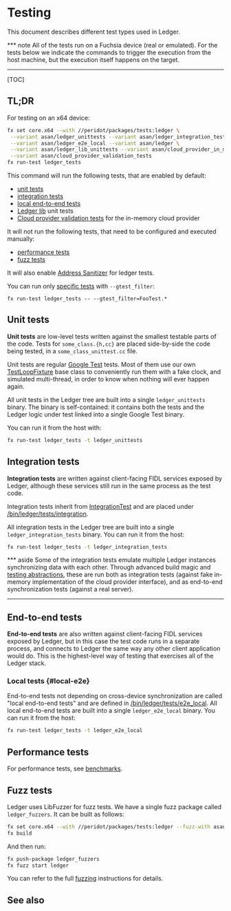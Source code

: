 # Testing

This document describes different test types used in Ledger.

*** note
All of the tests run on a Fuchsia device (real or emulated). For the tests below
we indicate the commands to trigger the execution from the host machine, but the
execution itself happens on the target.
***

[TOC]

## TL;DR

For testing on an x64 device:
```sh
fx set core.x64 --with //peridot/packages/tests:ledger \
 --variant asan/ledger_unittests --variant asan/ledger_integration_tests \
 --variant asan/ledger_e2e_local --variant asan/ledger \
 --variant asan/ledger_lib_unittests --variant asan/cloud_provider_in_memory \
 --variant asan/cloud_provider_validation_tests
fx run-test ledger_tests
```

This command will run the following tests, that are enabled by default:

* [unit tests](#unit-tests)
* [integration tests](#integration-tests)
* [local end-to-end tests](#local-e2e)
* [Ledger lib] unit tests
* [Cloud provider validation tests] for the in-memory cloud provider

It will not run the following tests, that need to be configured and executed
manually:

* [performance tests][benchmarks]
* [fuzz tests](#fuzz-tests)

It will also enable [Address Sanitizer] for ledger tests.

You can run only [specific tests][gtest_filter] with `--gtest_filter`:
```
fx run-test ledger_tests -- --gtest_filter=FooTest.*
```

## Unit tests

**Unit tests** are low-level tests written against the smallest testable parts
of the code. Tests for `some_class.{h,cc}` are placed side-by-side the code
being tested, in a `some_class_unittest.cc` file.

Unit tests are regular [Google Test] tests. Most of them use our own
[TestLoopFixture] base class to conveniently run them with a fake clock, and
simulated multi-thread, in order to know when nothing will ever happen again.

All unit tests in the Ledger tree are built into a single `ledger_unittests`
binary. The binary is self-contained: it contains both the tests and the Ledger
logic under test linked into a single Google Test binary.

You can run it from the host with:

```sh
fx run-test ledger_tests -t ledger_unittests
```

## Integration tests

**Integration tests** are written against client-facing FIDL services exposed by
Ledger, although these services still run in the same process as the test code.

Integration tests inherit from [IntegrationTest] and are placed under
[/bin/ledger/tests/integration].

All integration tests in the Ledger tree are built into a single
`ledger_integration_tests` binary. You can run it from the host:

```sh
fx run-test ledger_tests -t ledger_integration_tests
```

*** aside
Some of the integration tests emulate multiple Ledger instances synchronizing
data with each other. Through advanced build magic and [testing abstractions],
these are run both as integration tests (against fake in-memory implementation
of the cloud provider interface), and as end-to-end synchronization tests
(against a real server).
***

## End-to-end tests

**End-to-end tests** are also written against client-facing FIDL services
exposed by Ledger, but in this case the test code runs in a separate process,
and connects to Ledger the same way any other client application would do. This
is the highest-level way of testing that exercises all of the Ledger stack.

### Local tests {#local-e2e}

End-to-end tests not depending on cross-device synchronization are called "local
end-to-end tests" and are defined in [/bin/ledger/tests/e2e_local]. All local
end-to-end tests are built into a single `ledger_e2e_local` binary. You can run
it from the host:

```sh
fx run-test ledger_tests -t ledger_e2e_local
```

## Performance tests

For performance tests, see [benchmarks].

## Fuzz tests

Ledger uses LibFuzzer for fuzz tests. We have a single fuzz package called
`ledger_fuzzers`. It can be built as follows:

```sh
fx set core.x64 --with //peridot/packages/tests:ledger --fuzz-with asan
fx build
```

And then run:

```sh
fx push-package ledger_fuzzers
fx fuzz start ledger
```

You can refer to the full [fuzzing] instructions for details.

## See also

[Address Sanitizer]: https://github.com/google/sanitizers/wiki/AddressSanitizer
[Google Test]: https://github.com/google/googletest
[gtest_filter]: https://github.com/google/googletest/blob/master/googletest/docs/advanced.md#running-a-subset-of-the-tests
[TestLoopFixture]: https://fuchsia.googlesource.com/fuchsia/+/master/src/ledger/lib/loop_fixture/test_loop_fixture.h
[IntegrationTest]: /src/ledger/bin/tests/integration/integration_test.h
[/bin/ledger/tests/integration]: /src/ledger/bin/tests/integration
[/bin/ledger/tests/e2e_local]: /src/ledger/bin/tests/e2e_local
[testing abstractions]: /src/ledger/bin/testing/ledger_app_instance_factory.h
[benchmarks]: /src/ledger/bin/tests/benchmark/README.md
[fuzzing]: /docs/development/workflows/libfuzzer.md
[Ledger lib]: /src/ledger/lib
[Cloud provider validation tests]: /src/ledger/bin/tests/cloud_provider
